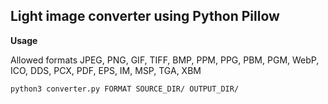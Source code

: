 ## Light image converter using Python Pillow

**Usage**

Allowed formats
JPEG, PNG, GIF, TIFF, BMP, PPM, PPG, PBM, PGM, WebP, ICO, DDS, PCX, PDF, EPS, IM, MSP, TGA, XBM


``` Shell
python3 converter.py FORMAT SOURCE_DIR/ OUTPUT_DIR/ 
```
